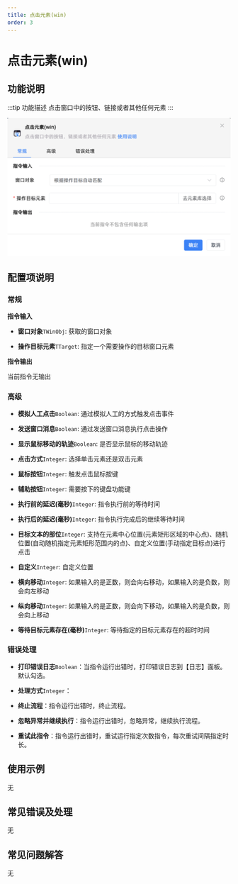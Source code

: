 ```yaml
---
title: 点击元素(win)
order: 3
---
```


# 点击元素(win)

## 功能说明

:::tip 功能描述
点击窗口中的按钮、链接或者其他任何元素
:::

![点击元素(win)](../../assets/点击元素(win)_command.png)

## 配置项说明

### 常规

**指令输入**

- **窗口对象**`TWinObj`: 获取的窗口对象

- **操作目标元素**`TTarget`: 指定一个需要操作的目标窗口元素


**指令输出**

当前指令无输出

### 高级

- **模拟人工点击**`Boolean`: 通过模拟人工的方式触发点击事件

- **发送窗口消息**`Boolean`: 通过发送窗口消息执行点击操作

- **显示鼠标移动的轨迹**`Boolean`: 是否显示鼠标的移动轨迹

- **点击方式**`Integer`: 选择单击元素还是双击元素

- **鼠标按钮**`Integer`: 触发点击鼠标按键

- **辅助按钮**`Integer`: 需要按下的键盘功能键

- **执行前的延迟(毫秒)**`Integer`: 指令执行前的等待时间

- **执行后的延迟(毫秒)**`Integer`: 指令执行完成后的继续等待时间

- **目标文本的部位**`Integer`: 支持在元素中心位置(元素矩形区域的中心点)、随机位置(自动随机指定元素矩形范围内的点)、自定义位置(手动指定目标点)进行点击

- **自定义**`Integer`: 自定义位置

- **横向移动**`Integer`: 如果输入的是正数，则会向右移动，如果输入的是负数，则会向左移动

- **纵向移动**`Integer`: 如果输入的是正数，则会向下移动，如果输入的是负数，则会向上移动

- **等待目标元素存在(毫秒)**`Integer`: 等待指定的目标元素存在的超时时间

### 错误处理

- **打印错误日志**`Boolean`：当指令运行出错时，打印错误日志到【日志】面板。默认勾选。

- **处理方式**`Integer`：

 - **终止流程**：指令运行出错时，终止流程。

 - **忽略异常并继续执行**：指令运行出错时，忽略异常，继续执行流程。

 - **重试此指令**：指令运行出错时，重试运行指定次数指令，每次重试间隔指定时长。

## 使用示例
无

## 常见错误及处理

无

## 常见问题解答

无

